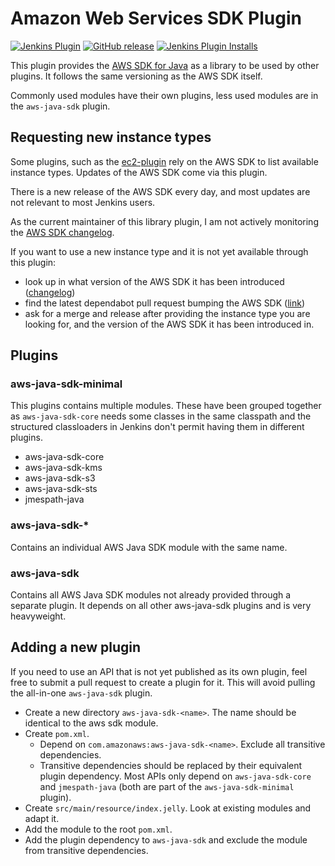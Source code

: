 # Amazon Web Services SDK Plugin

[![Jenkins Plugin](https://img.shields.io/jenkins/plugin/v/aws-java-sdk.svg)](https://plugins.jenkins.io/aws-java-sdk)
[![GitHub release](https://img.shields.io/github/v/release/jenkinsci/aws-java-sdk-plugin.svg?label=release)](https://github.com/jenkinsci/aws-java-sdk-plugin/releases/latest)
[![Jenkins Plugin Installs](https://img.shields.io/jenkins/plugin/i/aws-java-sdk.svg?color=blue)](https://plugins.jenkins.io/aws-java-sdk)

This plugin provides the [AWS SDK for Java](https://aws.amazon.com/sdk-for-java/) as a library to be used by other plugins. It follows the same versioning as the AWS SDK itself.

Commonly used modules have their own plugins, less used modules are in the `aws-java-sdk` plugin.

## Requesting new instance types

Some plugins, such as the [ec2-plugin](https://github.com/jenkinsci/ec2-plugin) rely on the AWS SDK to list available instance types. Updates of the AWS SDK come via this plugin.

There is a new release of the AWS SDK every day, and most updates are not relevant to most Jenkins users. 

As the current maintainer of this library plugin, I am not actively monitoring the [AWS SDK changelog](https://github.com/aws/aws-sdk-java/blob/master/CHANGELOG.md).

If you want to use a new instance type and it is not yet available through this plugin:
* look up in what version of the AWS SDK it has been introduced ([changelog](https://github.com/aws/aws-sdk-java/blob/master/CHANGELOG.md))
* find the latest dependabot pull request bumping the AWS SDK ([link](https://github.com/jenkinsci/aws-java-sdk-plugin/pulls?q=is:pr+is:open+sort:updated-desc+revision))
* ask for a merge and release after providing the instance type you are looking for, and the version of the AWS SDK it has been introduced in.

## Plugins
### aws-java-sdk-minimal
This plugins contains multiple modules.
These have been grouped together as `aws-java-sdk-core` needs some classes in the same classpath and the structured classloaders in Jenkins don't permit having them in different plugins. 

* aws-java-sdk-core
* aws-java-sdk-kms
* aws-java-sdk-s3
* aws-java-sdk-sts
* jmespath-java

### aws-java-sdk-*
Contains an individual AWS Java SDK module with the same name.

### aws-java-sdk
Contains all AWS Java SDK modules not already provided through a separate plugin. It depends on all other aws-java-sdk plugins and is very heavyweight.

## Adding a new plugin

If you need to use an API that is not yet published as its own plugin, feel free to submit a pull request to create a plugin for it. This will avoid pulling the all-in-one `aws-java-sdk` plugin.

* Create a new directory `aws-java-sdk-<name>`. The name should be identical to the aws sdk module.
* Create `pom.xml`.
  * Depend on `com.amazonaws:aws-java-sdk-<name>`. Exclude all transitive dependencies.
  * Transitive dependencies should be replaced by their equivalent plugin dependency. Most APIs only depend on `aws-java-sdk-core` and `jmespath-java` (both are part of the `aws-java-sdk-minimal` plugin).
* Create `src/main/resource/index.jelly`. Look at existing modules and adapt it.
* Add the module to the root `pom.xml`.
* Add the plugin dependency to `aws-java-sdk` and exclude the module from transitive dependencies.

